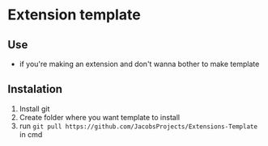 # Extension template

## Use 
- if you're making an extension and don't wanna bother to make template

## Instalation
1. Install git
2. Create folder where you want template to install
3. run ```git pull https://github.com/JacobsProjects/Extensions-Template``` in cmd
